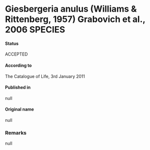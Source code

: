 # Giesbergeria anulus (Williams & Rittenberg, 1957) Grabovich et al., 2006 SPECIES

#### Status
ACCEPTED

#### According to
The Catalogue of Life, 3rd January 2011

#### Published in
null

#### Original name
null

### Remarks
null